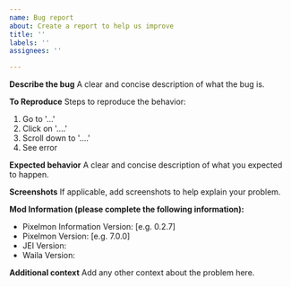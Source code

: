 ```yaml
---
name: Bug report
about: Create a report to help us improve
title: ''
labels: ''
assignees: ''

---
```


**Describe the bug**
A clear and concise description of what the bug is.

**To Reproduce**
Steps to reproduce the behavior:
1. Go to '...'
2. Click on '....'
3. Scroll down to '....'
4. See error

**Expected behavior**
A clear and concise description of what you expected to happen.

**Screenshots**
If applicable, add screenshots to help explain your problem.

**Mod Information (please complete the following information):**
 - Pixelmon Information Version: [e.g. 0.2.7]
 - Pixelmon Version: [e.g. 7.0.0]
 - JEI Version: 
 - Waila Version:

**Additional context**
Add any other context about the problem here.
